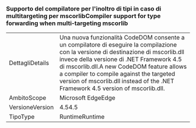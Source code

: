 ### <a name="compiler-support-for-type-forwarding-when-multi-targeting-mscorlib"></a><span data-ttu-id="56d6b-101">Supporto del compilatore per l'inoltro di tipi in caso di multitargeting per mscorlib</span><span class="sxs-lookup"><span data-stu-id="56d6b-101">Compiler support for type forwarding when multi-targeting mscorlib</span></span>

|   |   |
|---|---|
|<span data-ttu-id="56d6b-102">Dettagli</span><span class="sxs-lookup"><span data-stu-id="56d6b-102">Details</span></span>|<span data-ttu-id="56d6b-103">Una nuova funzionalità CodeDOM consente a un compilatore di eseguire la compilazione con la versione di destinazione di mscorlib.dll invece della versione di .NET Framework 4.5 di mscorlib.dll.</span><span class="sxs-lookup"><span data-stu-id="56d6b-103">A new CodeDOM feature allows a compiler to compile against the targeted version of mscorlib.dll instead of the .NET Framework 4.5 version of mscorlib.dll.</span></span>|
|<span data-ttu-id="56d6b-104">Ambito</span><span class="sxs-lookup"><span data-stu-id="56d6b-104">Scope</span></span>|<span data-ttu-id="56d6b-105">Microsoft Edge</span><span class="sxs-lookup"><span data-stu-id="56d6b-105">Edge</span></span>|
|<span data-ttu-id="56d6b-106">Versione</span><span class="sxs-lookup"><span data-stu-id="56d6b-106">Version</span></span>|<span data-ttu-id="56d6b-107">4.5</span><span class="sxs-lookup"><span data-stu-id="56d6b-107">4.5</span></span>|
|<span data-ttu-id="56d6b-108">Tipo</span><span class="sxs-lookup"><span data-stu-id="56d6b-108">Type</span></span>|<span data-ttu-id="56d6b-109">Runtime</span><span class="sxs-lookup"><span data-stu-id="56d6b-109">Runtime</span></span>|

